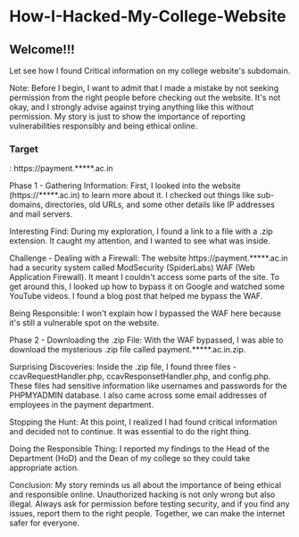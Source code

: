 # How-I-Hacked-My-College-Website
<h2>Welcome!!!</h2>

Let see how I found Critical information on my college website's subdomain.

Note: Before I begin, I want to admit that I made a mistake by not seeking permission from the right people before checking out the website. It's not okay, and I strongly advise against trying anything like this without permission. My story is just to show the importance of reporting vulnerabilities responsibly and being ethical online.

<h3>Target</h3>: https://payment.*****.ac.in

Phase 1 - Gathering Information: First, I looked into the website (https://*****.ac.in) to learn more about it. I checked out things like sub-domains, directories, old URLs, and some other details like IP addresses and mail servers.

Interesting Find: During my exploration, I found a link to a file with a .zip extension. It caught my attention, and I wanted to see what was inside.

Challenge - Dealing with a Firewall: The website https://payment.*****.ac.in had a security system called ModSecurity (SpiderLabs) WAF (Web Application Firewall). It meant I couldn't access some parts of the site. To get around this, I looked up how to bypass it on Google and watched some YouTube videos. I found a blog post that helped me bypass the WAF.

Being Responsible: I won't explain how I bypassed the WAF here because it's still a vulnerable spot on the website.

Phase 2 - Downloading the .zip File: With the WAF bypassed, I was able to download the mysterious .zip file called payment.*****.ac.in.zip.

Surprising Discoveries: Inside the .zip file, I found three files - ccavRequestHandler.php, ccavResponsetHandler.php, and config.php. These files had sensitive information like usernames and passwords for the PHPMYADMIN database. I also came across some email addresses of employees in the payment department.

Stopping the Hunt: At this point, I realized I had found critical information and decided not to continue. It was essential to do the right thing.

Doing the Responsible Thing: I reported my findings to the Head of the Department (HoD) and the Dean of my college so they could take appropriate action.

Conclusion: My story reminds us all about the importance of being ethical and responsible online. Unauthorized hacking is not only wrong but also illegal. Always ask for permission before testing security, and if you find any issues, report them to the right people. Together, we can make the internet safer for everyone.
